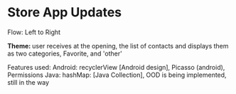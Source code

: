 # Store App Updates  

<p> Flow: Left to Right </p>

<b>Theme: </b>
user receives at the opening, the list of contacts and displays them as two categories, Favorite, and 'other'

Features used: Android: recyclerView [Android design], Picasso (android), Permissions 
Java: hashMap: [Java Collection], OOD is being implemented, still in  the way

</P>
<p> 

</P>
<p align="right">  
<img src="" />

</p>
</P>

